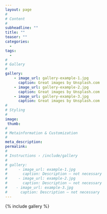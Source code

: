 ```yaml
---
layout: page
#
# Content
#
subheadline: ""
title: ""
teaser: ""
categories:
  -
tags:
  -
#
# Gallery
#
gallery:
    - image_url: gallery-example-1.jpg
      caption: Great images by Unsplash.com
    - image_url: gallery-example-2.jpg
      caption: Great images by Unsplash.com
    - image_url: gallery-example-3.jpg
      caption: Great images by Unsplash.com
#
# Styling
#
image:
 thumb:
#
# Metainformation & Customization
#
meta_description:
permalink:
#
# Instructions › /include/gallery
#
# gallery:
#     - image_url: example-1.jpg
#       caption: Description – not necessary
#     - image_url: example-2.jpg
#       caption: Description – not necessary
#    - image_url: example-3.jpg
#      caption: Description – not necessary
---
```


{% include gallery %}
